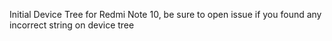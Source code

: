Initial Device Tree for Redmi Note 10, be sure to open issue if you found any incorrect string on device tree
